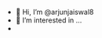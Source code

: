 - 👋 Hi, I’m @arjunjaiswal8
- 👀 I’m interested in ...
- <script>
 -<script>" <iframe <p>= &lt;p&gt;hello&lt;/p&gt; > 
![icons](https://github.com/user-attachments/assets/90a615e2-7d7f-436a-84ce-f73e7cd9818d)




  
